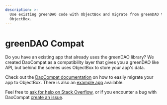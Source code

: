 ```yaml
---
description: >-
  Use existing greenDAO code with ObjectBox and migrate from greenDAO to
  ObjectBox.
---
```


# greenDAO Compat

Do you have an existing app that already uses the greenDAO library? We created DaoCompat as a compatibility layer that gives you a greenDAO like API, but behind the scenes uses ObjectBox to store your app's data.

Check out the [DaoCompat documentation](https://greenrobot.org/greendao/documentation/objectbox-compat/) on how to easily migrate your app to ObjectBox. There is also an [example app](https://github.com/objectbox/objectbox-examples/tree/main/android-app-daocompat) available.

Feel free to [ask for help on Stack Overflow](https://stackoverflow.com/questions/tagged/objectbox), or if you encounter a bug with DaoCompat [create an issue](https://github.com/objectbox/objectbox-java/issues).
